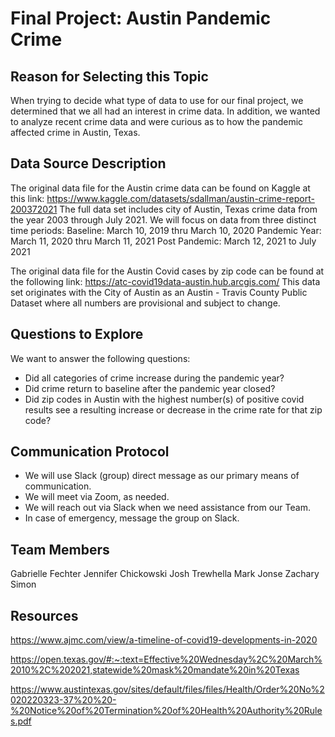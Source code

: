 # Final Project: Austin Pandemic Crime

## Reason for Selecting this Topic
When trying to decide what type of data to use for our final project, we determined that we all had an interest in crime data.  In addition, we wanted to analyze recent crime data and were curious as to how the pandemic affected crime in Austin, Texas.

## Data Source Description
The original data file for the Austin crime data can be found on Kaggle at this link: https://www.kaggle.com/datasets/sdallman/austin-crime-report-200372021
The full data set includes city of Austin, Texas crime data from the year 2003 through July 2021.  We will focus on data from three distinct time periods:
Baseline: March 10, 2019 thru March 10, 2020
Pandemic Year: March 11, 2020 thru March 11, 2021
Post Pandemic: March 12, 2021 to July 2021

The original data file for the Austin Covid cases by zip code can be found at the following link: https://atc-covid19data-austin.hub.arcgis.com/
This data set originates with the City of Austin as an Austin - Travis County Public Dataset where all numbers are provisional and subject to change.

## Questions to Explore
We want to answer the following questions: 
- Did all categories of crime increase during the pandemic year?  
- Did crime return to baseline after the pandemic year closed?
- Did zip codes in Austin with the highest number(s) of positive covid results see a resulting increase or decrease in the crime rate for that zip code?

##  Communication Protocol
- We will use Slack (group) direct message as our primary means of communication. 
- We will meet via Zoom, as needed.
- We will reach out via Slack when we need assistance from our Team.
- In case of emergency, message the group on Slack.


## Team Members
Gabrielle Fechter
Jennifer Chickowski
Josh Trewhella
Mark Jonse
Zachary Simon


## Resources
https://www.ajmc.com/view/a-timeline-of-covid19-developments-in-2020

https://open.texas.gov/#:~:text=Effective%20Wednesday%2C%20March%2010%2C%202021,statewide%20mask%20mandate%20in%20Texas

https://www.austintexas.gov/sites/default/files/files/Health/Order%20No%2020220323-37%20%20-%20Notice%20of%20Termination%20of%20Health%20Authority%20Rules.pdf
